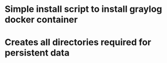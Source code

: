 # Simple install script to install graylog docker container
# Creates all directories required for persistent data
